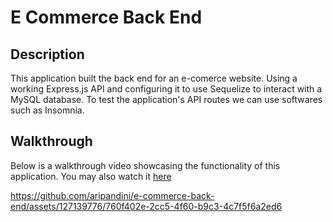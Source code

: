 # E Commerce Back End

## Description 

This application built the back end for an e-comerce website. Using a working Express.js API and configuring it to use Sequelize to interact with a MySQL database. To test the application's API routes we can use softwares such as Insomnia. 


## Walkthrough 

Below is a walkthrough video showcasing the functionality of this application. You may also watch it [here](https://drive.google.com/file/d/1lkiSWdPnF53GMLN-cfaUicZoeRkaxNu7/view)

https://github.com/aripandini/e-commerce-back-end/assets/127139776/760f402e-2cc5-4f60-b9c3-4c7f5f6a2ed6


